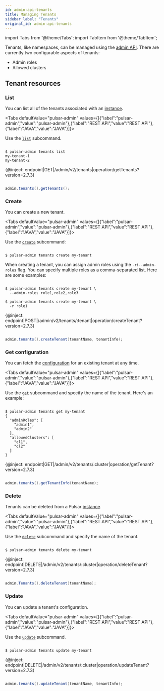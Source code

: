 ```yaml
---
id: admin-api-tenants
title: Managing Tenants
sidebar_label: "Tenants"
original_id: admin-api-tenants
---
```


import Tabs from '@theme/Tabs';
import TabItem from '@theme/TabItem';


Tenants, like namespaces, can be managed using the [admin API](admin-api-overview). There are currently two configurable aspects of tenants:

* Admin roles
* Allowed clusters

## Tenant resources

### List

You can list all of the tenants associated with an [instance](reference-terminology.md#instance).

<Tabs 
  defaultValue="pulsar-admin"
  values={[{"label":"pulsar-admin","value":"pulsar-admin"},{"label":"REST API","value":"REST API"},{"label":"JAVA","value":"JAVA"}]}>
<TabItem value="pulsar-admin">

Use the [`list`](reference-pulsar-admin.md#tenants-list) subcommand.

```shell

$ pulsar-admin tenants list
my-tenant-1
my-tenant-2

```

</TabItem>
<TabItem value="REST API">

{@inject: endpoint|GET|/admin/v2/tenants|operation/getTenants?version=2.7.3}

</TabItem>
<TabItem value="JAVA">

```java

admin.tenants().getTenants();

```

</TabItem>

</Tabs>

### Create

You can create a new tenant.

<Tabs 
  defaultValue="pulsar-admin"
  values={[{"label":"pulsar-admin","value":"pulsar-admin"},{"label":"REST API","value":"REST API"},{"label":"JAVA","value":"JAVA"}]}>
<TabItem value="pulsar-admin">

Use the [`create`](reference-pulsar-admin.md#tenants-create) subcommand:

```shell

$ pulsar-admin tenants create my-tenant

```

When creating a tenant, you can assign admin roles using the `-r`/`--admin-roles` flag. You can specify multiple roles as a comma-separated list. Here are some examples:

```shell

$ pulsar-admin tenants create my-tenant \
  --admin-roles role1,role2,role3

$ pulsar-admin tenants create my-tenant \
  -r role1

```

</TabItem>
<TabItem value="REST API">

{@inject: endpoint|POST|/admin/v2/tenants/:tenant|operation/createTenant?version=2.7.3}

</TabItem>
<TabItem value="JAVA">

```java

admin.tenants().createTenant(tenantName, tenantInfo);

```

</TabItem>

</Tabs>

### Get configuration

You can fetch the [configuration](reference-configuration) for an existing tenant at any time.

<Tabs 
  defaultValue="pulsar-admin"
  values={[{"label":"pulsar-admin","value":"pulsar-admin"},{"label":"REST API","value":"REST API"},{"label":"JAVA","value":"JAVA"}]}>
<TabItem value="pulsar-admin">

Use the [`get`](reference-pulsar-admin.md#tenants-get) subcommand and specify the name of the tenant. Here's an example:

```shell

$ pulsar-admin tenants get my-tenant
{
  "adminRoles": [
    "admin1",
    "admin2"
  ],
  "allowedClusters": [
    "cl1",
    "cl2"
  ]
}

```

</TabItem>
<TabItem value="REST API">

{@inject: endpoint|GET|/admin/v2/tenants/:cluster|operation/getTenant?version=2.7.3}

</TabItem>
<TabItem value="JAVA">

```java

admin.tenants().getTenantInfo(tenantName);

```

</TabItem>

</Tabs>

### Delete

Tenants can be deleted from a Pulsar [instance](reference-terminology.md#instance).

<Tabs 
  defaultValue="pulsar-admin"
  values={[{"label":"pulsar-admin","value":"pulsar-admin"},{"label":"REST API","value":"REST API"},{"label":"JAVA","value":"JAVA"}]}>
<TabItem value="pulsar-admin">

Use the [`delete`](reference-pulsar-admin.md#tenants-delete) subcommand and specify the name of the tenant.

```shell

$ pulsar-admin tenants delete my-tenant

```

</TabItem>
<TabItem value="REST API">

{@inject: endpoint|DELETE|/admin/v2/tenants/:cluster|operation/deleteTenant?version=2.7.3}

</TabItem>
<TabItem value="JAVA">

```java

admin.Tenants().deleteTenant(tenantName);

```

</TabItem>

</Tabs>

### Update

You can update a tenant's configuration.

<Tabs 
  defaultValue="pulsar-admin"
  values={[{"label":"pulsar-admin","value":"pulsar-admin"},{"label":"REST API","value":"REST API"},{"label":"JAVA","value":"JAVA"}]}>
<TabItem value="pulsar-admin">

Use the [`update`](reference-pulsar-admin.md#tenants-update) subcommand.

```shell

$ pulsar-admin tenants update my-tenant

```

</TabItem>
<TabItem value="REST API">

{@inject: endpoint|DELETE|/admin/v2/tenants/:cluster|operation/updateTenant?version=2.7.3}

</TabItem>
<TabItem value="JAVA">

```java

admin.tenants().updateTenant(tenantName, tenantInfo);

```

</TabItem>

</Tabs>
